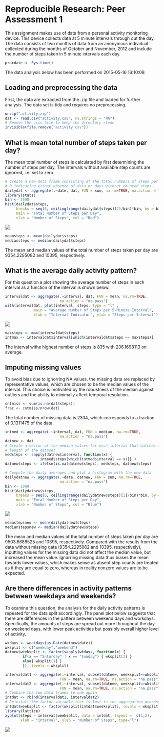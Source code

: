 # Reproducible Research: Peer Assessment 1
This assignment makes use of data from a personal activity monitoring device.
This device collects data at 5 minute intervals through out the day.
The data consists of two months of data from an anonymous individual collected
during the months of October and November, 2012 and include the number of steps 
taken in 5 minute intervals each day.


```r
procdate <- Sys.time()
```
The data analysis below has been performed on 2015-05-16 16:10:09.

## Loading and preprocessing the data
First, the data are extracted from the .zip file and loaded for further
analysis. The data set is tidy and requires no preprocessing.


```r
unzip("activity.zip")
dat <- read.csv("activity.csv", na.strings = "NA")
# Remove the .csv file to keep the directory clean
invisible(file.remove("activity.csv"))
```

## What is mean total number of steps taken per day?
The mean total number of steps is calculated by first determining the number of
steps per day. The intervals without available step counts are ignorred, i.e. 
set to zero. 


```r
# Create a new data frame consisting of the total numbers of steps per day, with
# 0 indicating either absence of data or days without counted steps.
dailydat <- aggregate(.~date, dat, FUN = sum, na.rm=TRUE, na.action = "na.pass")
library(stats)
bin <- 2000
hist(dailydat$steps, 
     breaks = seq(0, ceiling(range(dailydat$steps)[2]/bin)*bin, by = bin), 
     main = "Total Number of Steps per Day",
     xlab = "Number of Steps", col = "Red")
```

![](PA1_template_files/figure-html/histogram-1.png) 

```r
meansteps <- mean(dailydat$steps)
mediansteps <- median(dailydat$steps)
```
The mean and median values of the total number of steps taken per day are 
9354.2295082 and 10395, respectively.

## What is the average daily activity pattern?
For this question a plot showing the average number of steps in each interval 
as a function of the interval is shown below.


```r
intervaldat <- aggregate(.~interval, dat, FUN = mean, na.rm=TRUE, 
                         na.action = "na.pass")
with(intervaldat, plot(interval, steps, type = "l" , 
             main = "Average Number of Steps per 5-Minute Interval",
             xlab = "Interval Indicator", ylab = "Steps per Interval"))
```

![](PA1_template_files/figure-html/timeseries-1.png) 

```r
maxsteps <- max(intervaldat$steps)
intmax <- intervaldat$interval[which(intervaldat$steps == maxsteps)]
```

The interval withe highest number of steps is 835 with 206.1698113 on
average.

## Imputing missing values
To avoid bias due to ignorring NA values, the missing data are replaced by
representative values, which are chosen to be the median values of the
interval. This choice is motivated by the robustness of the median against
outliers and the ability to minimally affect temporal resolution. 


```r
cntmiss <- sum(is.na(dat$steps))
frac <- cntmiss/nrow(dat)
```

The total number of missing data is 2304, which corresponds to a fraction
of 0.1311475 of the data.


```r
intmed <- aggregate(.~interval, dat, FUN = median, na.rm=TRUE, 
                         na.action = "na.pass")
datnew <- dat
# Create a vector of the median values for each interval that matches the
# length of the dataset
medsteps <- sapply(datnew$interval, function(x) {
                intmed$steps[which(intmed$interval == x)]} )
datnew$steps <- ifelse(is.na(datnew$steps), medsteps, datnew$steps)

# Compute the daily averages and plot a histogram with the new data
dailydatnew <- aggregate(.~date, datnew, FUN = sum, na.rm=TRUE, 
                         na.action = "na.pass")
bin <- 2000
hist(dailydatnew$steps, 
     breaks = seq(0, ceiling(range(dailydatnew$steps)[2]/bin)*bin, by = bin), 
     main = "Total Number of Steps per Day",
     xlab = "Number of Steps", col = "Blue")
```

![](PA1_template_files/figure-html/replaceNA-1.png) 

```r
meanstepsnew <- mean(dailydatnew$steps)
medianstepsnew <- median(dailydatnew$steps)
```

The mean and median values of the total number of steps taken per day are 
9503.8688525 and 10395, respectively. Compared with the
results from the data without missing data (9354.2295082 and 10395,
respectively), inputting values for the missing data did not affect the median 
value, but increased the mean value. Ignorring missing data thus biases the mean towards lower values, which makes sense as absent step counts are treated as if 
they are equal to zero, whereas in reality nonzero values are to be expected.

## Are there differences in activity patterns between weekdays and weekends?
To examine this question, the analysis for the daily activity patterns is
repeated for the data split accordingly. The panel plot below suggests that 
there are differences in the pattern between weekend days and workdays.
Specifically, the amounts of steps are spread out more throughout the day on
weekend days, with lower peak activities but possibly overall higher level of
activity.


```r
wkdays <- weekdays(as.Date(datnew$date))
wksplit <- c("weekday","weekend")
datnew$weeksplit <- factor(sapply(wkdays, function(x) {
        if(x == "Saturday" | x == "Sunday") { wksplit[2] }
        else{ wksplit[1] }
        }), levels = wksplit)

intervaldat1 <- aggregate(.~interval, subset(datnew, weeksplit==wksplit[1]), 
                         FUN = mean, na.rm=TRUE, na.action = "na.pass")
intervaldat2 <- aggregate(.~interval, subset(datnew, weeksplit==wksplit[2]), 
                         FUN = mean, na.rm=TRUE, na.action = "na.pass")
# Combine the two data frames to one again
intdat <- rbind(intervaldat1, intervaldat2)
# Reinstall the factor variable that is lost in the aggregation process
intdat$weeksplit <- factor(wksplit[intdat$weeksplit], levels = wksplit)
library(lattice)
xyplot(steps ~ interval|weeksplit, data = intdat, layout =  c(1,2),
       xlab = "Interval", ylab = "Number of Steps", type="l")
```

![](PA1_template_files/figure-html/weekdayeffect-1.png) 
